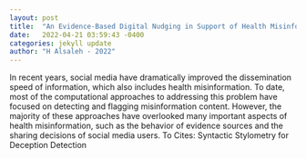 ```yaml
---
layout: post
title:  "An Evidence-Based Digital Nudging in Support of Health Misinformation Assessment on Social Media Sites"
date:   2022-04-21 03:59:43 -0400
categories: jekyll update
author: "H Alsaleh - 2022"
---
```

In recent years, social media have dramatically improved the dissemination speed of information, which also includes health misinformation. To date, most of the computational approaches to addressing this problem have focused on detecting and flagging misinformation content. However, the majority of these approaches have overlooked many important aspects of health misinformation, such as the behavior of evidence sources and the sharing decisions of social media users. To Cites: Syntactic Stylometry for Deception Detection